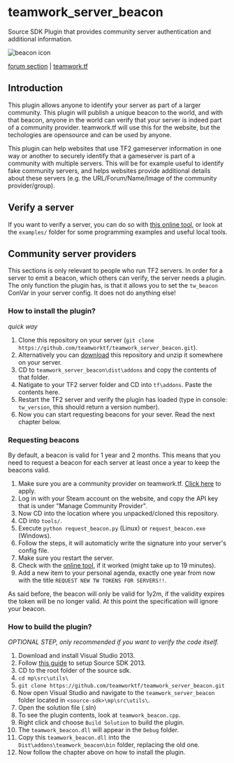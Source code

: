 # teamwork_server_beacon
Source SDK Plugin that provides community server authentication and additional information.

![beacon icon](https://teamwork.tf/images/beacon-ico.png)


[forum section](https://forum.teamwork.tf/t/development) | [teamwork.tf](https://teamwork.tf)

## Introduction

This plugin allows anyone to identify your server as part of a larger community. This plugin will publish a unique beacon to the world, and with that beacon, anyone in the world can verify that your server is indeed part of a community provider. teamwork.tf will use this for the website, but the techologies are opensource and can be used by anyone.

This plugin can help websites that use TF2 gameserver information in one way or another to securely identify that a gameserver is part of a community with multiple servers. This will be for example useful to identify fake community servers, and helps websites provide additional details about these servers (e.g. the URL/Forum/Name/Image of the community provider/group).

## Verify a server

If you want to verify a server, you can do so with [this online tool](https://teamwork.tf/community/beacon/verify), or look at the `examples/` folder for some programming examples and useful local tools.

## Community server providers

This sections is only relevant to people who run TF2 servers. In order for a server to emit a beacon, which others can verify, the server needs a plugin. The only function the plugin has, is that it allows you to set the `tw_beacon` ConVar in your server config. It does not do anything else!

### How to install the plugin?
*quick way*

1. Clone this repository on your server (`git clone https://github.com/teamworktf/teamwork_server_beacon.git`).
2. Alternatively you can [download](https://github.com/teamworktf/teamwork_server_beacon/archive/master.zip) this repository and unzip it somewhere on your server.
3. CD to `teamwork_server_beacon\dist\addons` and copy the contents of that folder.
4. Natigate to your TF2 server folder and CD into `tf\addons`. Paste the contents here.
5. Restart the TF2 server and verify the plugin has loaded (type in console: `tw_version`, this should return a version number).
6. Now you can start requesting beacons for your sever. Read the next chapter below.

### Requesting beacons

By default, a beacon is valid for 1 year and 2 months. This means that you need to request a beacon for each server at least once a year to keep the beacons valid.

1. Make sure you are a community provider on teamwork.tf. [Click here](https://teamwork.tf/community/beacon) to apply.
2. Log in with your Steam account on the website, and copy the API key that is under "Manage Community Provider".
3. Now CD into the location where you unpacked/cloned this repository.
4. CD into `tools/`.
5. Execute `python request_beacon.py` (Linux) or `request_beacon.exe` (Windows).
6. Follow the steps, it will automaticly write the signature into your server's config file.
7. Make sure you restart the server.
8. Check with the [online tool](https://teamwork.tf/community/beacon/verify), if it worked (might take up to 19 minutes).
9. Add a new item to your personal agenda, exactly one year from now with the title `REQUEST NEW TW TOKENS FOR SERVERS!!`.

As said before, the beacon will only be valid for 1y2m, if the validity expires the token will be no longer valid. At this point the specification will ignore your beacon.

### How to build the plugin?
*OPTIONAL STEP, only recommended if you want to verify the code itself.*

1. Download and install Visual Studio 2013.
2. Follow [this guide](https://developer.valvesoftware.com/wiki/Source_SDK_2013) to setup Source SDK 2013.
3. CD to the root folder of the source sdk.
4. `cd mp\src\utils\`
5. `git clone https://github.com/teamworktf/teamwork_server_beacon.git`
6. Now open Visual Studio and navigate to the `teamwork_server_beacon` folder located in `<source-sdk>\mp\src\utils\`.
7. Open the solution file (.sln)
8. To see the plugin contents, look at `teamwork_beacon.cpp`.
9. Right click and choose `Build Solution` to build the plugin.
10. The `teamwork_beacon.dll` will appear in the `Debug` folder.
11. Copy this `teamwork_beacon.dll` into the `Dist\addons\teamwork_beacon\bin` folder, replacing the old one.
12. Now follow the chapter above on how to install the plugin.
